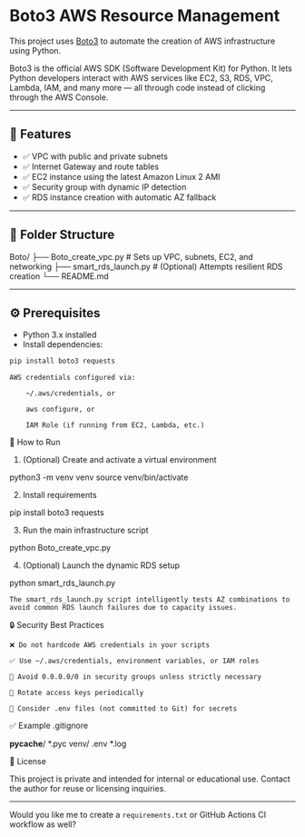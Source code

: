 # Boto3 AWS Resource Management

This project uses [Boto3](https://boto3.amazonaws.com/v1/documentation/api/latest/index.html) to automate the creation of AWS infrastructure using Python.

Boto3 is the official AWS SDK (Software Development Kit) for Python.
It lets Python developers interact with AWS services like EC2, S3, RDS, VPC, Lambda, IAM, and many more — all through code instead of clicking through the AWS Console.

---

## 🚀 Features

- ✅ VPC with public and private subnets
- ✅ Internet Gateway and route tables
- ✅ EC2 instance using the latest Amazon Linux 2 AMI
- ✅ Security group with dynamic IP detection
- ✅ RDS instance creation with automatic AZ fallback

---

## 📁 Folder Structure

Boto/
├── Boto_create_vpc.py # Sets up VPC, subnets, EC2, and networking
├── smart_rds_launch.py # (Optional) Attempts resilient RDS creation
└── README.md


---

## ⚙️ Prerequisites

- Python 3.x installed
- Install dependencies:

```bash
pip install boto3 requests
```

    AWS credentials configured via:

        ~/.aws/credentials, or

        aws configure, or

        IAM Role (if running from EC2, Lambda, etc.)

🧪 How to Run
1. (Optional) Create and activate a virtual environment

python3 -m venv venv
source venv/bin/activate

2. Install requirements

pip install boto3 requests

3. Run the main infrastructure script

python Boto_create_vpc.py

4. (Optional) Launch the dynamic RDS setup

python smart_rds_launch.py

    The smart_rds_launch.py script intelligently tests AZ combinations to avoid common RDS launch failures due to capacity issues.

🔒 Security Best Practices

    ❌ Do not hardcode AWS credentials in your scripts

    ✅ Use ~/.aws/credentials, environment variables, or IAM roles

    🚫 Avoid 0.0.0.0/0 in security groups unless strictly necessary

    🔁 Rotate access keys periodically

    🔐 Consider .env files (not committed to Git) for secrets

✅ Example .gitignore

__pycache__/
*.pyc
venv/
.env
*.log

📄 License

This project is private and intended for internal or educational use. Contact the author for reuse or licensing inquiries.


---

Would you like me to create a `requirements.txt` or GitHub Actions CI workflow as well?

